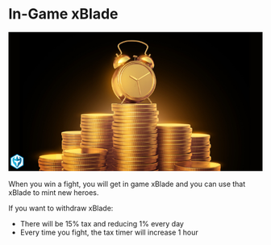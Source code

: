 # In-Game xBlade

![Time is money](<../../.gitbook/assets/image (2).png>)

When you win a fight, you will get in game xBlade and you can use that xBlade to mint new heroes.&#x20;

If you want to withdraw xBlade:

* There will be 15% tax and reducing 1% every day
* Every time you fight, the tax timer will increase 1 hour
